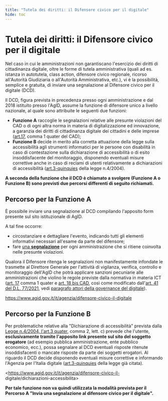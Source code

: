 ```yaml
---
title: "Tutela dei diritti: il Difensore civico per il digitale"
hide: toc
---
```


# Tutela dei diritti: il Difensore civico per il digitale

Nel caso in cui le amministrazioni non garantiscano l'esercizio dei diritti di cittadinanza digitale, oltre le forme di tutela amministrativa (quali ad es. istanza in autotutela, class action, difensore civico regionale, ricorso all'Autorità Giudiziaria o all'Autorità Amministrativa, etc.), vi è la possibilità, semplice e gratuita, di inviare una segnalazione al Difensore civico per il digitale (DCD).

Il DCD, figura prevista in precedenza presso ogni amministrazione e dal 2018 istituito presso l'AgID, assume la funzione di difensore unico a livello nazionale, al quale sono attribuite le seguenti due funzioni:

- **Funzione A** raccoglie le segnalazioni relative alle presunte violazioni del CAD o di ogni altra norma in materia di digitalizzazione ed innovazione, a garanzia dei diritti di cittadinanza digitale dei cittadini e delle imprese ([art.17](https://www.normattiva.it/uri-res/N2Ls?urn:nir:stato:decreto.legislativo:2005-03-07;82!vig~art17), comma 1 quater del CAD);
- **Funzione B** decide in merito alla corretta attuazione della legge sulla accessibilità agli strumenti informatici per le persone con disabilità in caso di contestazione sulla dichiarazione di accessibilità o di esito insoddisfacente del monitoraggio, disponendo eventuali misure correttive anche in caso di reclami di utenti relativamente a dichiarazioni di accessibilità ([art.3-quinquies](https://www.normattiva.it/uri-res/N2Ls?urn:nir:stato:legge:2004-01-09;004!vig~art3quinquies) della legge n.4/2004).

**A seconda della funzione che il DCD è chiamato a svolgere (Funzione A o Funzione B) sono previsti due percorsi differenti di seguito richiamati.**

## Percorso per la Funzione A

È possibile inviare una segnalazione al DCD compilando l'apposito form presente sul sito istituzionale di AgID.

A tal fine occorre:

- circostanziare e dettagliare l'evento, indicando tutti gli elementi informativi necessari all'esame da parte del difensore;
- fare [una **segnalazione**](https://www.agid.gov.it/it/form/difensore-civico-digitale) per ogni amministrazione che si ritiene coinvolta nelle presunte violazioni.

Qualora il Difensore ritenga le segnalazioni non manifestamente infondate le trasmette al Direttore Generale per l'attività di vigilanza, verifica, controllo e monitoraggio dell'AgID che potrà applicare sanzioni pecuniarie alle amministrazioni che violino le regole previste dalla normativa in materia ICT ([art. 17](https://www.normattiva.it/uri-res/N2Ls?urn:nir:stato:decreto.legislativo:2005-03-07;82!vig~art17) comma 1 quater e [art. 18 bis CAD](https://www.normattiva.it/uri-res/N2Ls?urn:nir:stato:decreto.legislativo:2005-03-07;82!vig~art18bis), così come modificato dall'[art. 41 del D.L. 77/2021](http://www.normattiva.it/uri-res/N2Ls?urn:nir:stato:decreto.legge:2021-05-31;77!vig~art41), vedi [paragrafo attori della governance del digitale](attori-della-governance-del-digitale.md)).

<https://www.agid.gov.it/it/agenzia/difensore-civico-il-digitale>


## Percorso per la Funzione B

Per problematiche relative alla "Dichiarazione di accessibilità" prevista dalla [Legge n.4/2004, l'art.3 quater](http://www.normattiva.it/uri-res/N2Ls?urn:nir:stato:legge:2004-01-09;4!vig~art3quater), comma 2, lett. c) prevede che l'utente, **esclusivamente tramite l'apposito link presente sul sito del soggetto erogatore** (ad esempio pubblica amministrazione, ente pubblico economico, ecc.), possa segnalare al DCD eventuali risposte ritenute insoddisfacenti o mancate risposte da parte dei soggetti erogatori. Al riguardo il DCD decide disponendo eventuali misure correttive e informando l'Agenzia per l'Italia digitale ([art.3-quinquies](http://www.normattiva.it/uri-res/N2Ls?urn:nir:stato:legge:2004-01-09;4!vig~art3quinquies) della legge già citata).

<https://www.agid.gov.it/it/agenzia/difensore-civico-il- digitale/dichiarazioni-accessibilita>

**Per tale funzione non va quindi utilizzata la modalità prevista per il Percorso A "Invia una
segnalazione al difensore civico per il digitale".**
